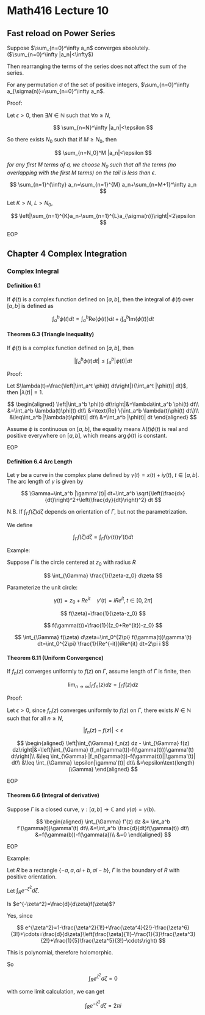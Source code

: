 # Math416 Lecture 10

## Fast reload on Power Series

Suppose $\sum_{n=0}^\infty a_n$ converges absolutely. ($\sum_{n=0}^\infty |a_n|<\infty$)

Then rearranging the terms of the series does not affect the sum of the series.

For any permutation $\sigma$ of the set of positive integers, $\sum_{n=0}^\infty a_{\sigma(n)}=\sum_{n=0}^\infty a_n$.

Proof:

Let $\epsilon>0$, then $\exists N\in\mathbb{N}$ such that $\forall n\geq N$,

$$
\sum_{n=N}^\infty |a_n|<\epsilon
$$

So there exists $N_0$ such that if $M\geq N_0$, then

$$
\sum_{n=N_0}^M |a_n|<\epsilon
$$

_for any first $M$ terms of $\sigma$, we choose $N_0$ such that all the terms (no overlapping with the first $M$ terms) on the tail is less than $\epsilon$_.

$$
\sum_{n=1}^{\infty} a_n=\sum_{n=1}^{M} a_n+\sum_{n=M+1}^\infty a_n
$$

Let $K>N$, $L>N_0$,

$$
\left|\sum_{n=1}^{K}a_n-\sum_{n=1}^{L}a_{\sigma(n)}\right|<2\epsilon
$$

EOP

## Chapter 4 Complex Integration

### Complex Integral

#### Definition 6.1

If $\phi(t)$ is a complex function defined on $[a,b]$, then the integral of $\phi(t)$ over $[a,b]$ is defined as

$$
\int_a^b \phi(t) dt = \int_a^b \text{Re}\{\phi(t)\} dt + i\int_a^b \text{Im}\{\phi(t)\} dt
$$

#### Theorem 6.3 (Triangle Inequality)

If $\phi(t)$ is a complex function defined on $[a,b]$, then

$$
\left|\int_a^b \phi(t) dt\right| \leq \int_a^b |\phi(t)| dt
$$

Proof:

Let $\lambda(t)=\frac{\left|\int_a^t \phi(t) dt\right|}{\int_a^t |\phi(t)| dt}$, then $\left|\lambda(t)\right|=1$.

$$
\begin{aligned}
\left|\int_a^b \phi(t) dt\right|&=\lambda\int_a^b \phi(t) dt\\
&=\int_a^b \lambda(t)\phi(t) dt\\
&=\text{Re} \{\int_a^b \lambda(t)\phi(t) dt\}\\
&\leq\int_a^b |\lambda(t)\phi(t)| dt\\
&=\int_a^b |\phi(t)| dt
\end{aligned}
$$

Assume $\phi$ is continuous on $[a,b]$, the equality means $\lambda(t)\phi(t)$ is real and positive everywhere on $[a,b]$, which means $\arg \phi(t)$ is constant.

EOP

#### Definition 6.4 Arc Length

Let $\gamma$ be a curve in the complex plane defined by $\gamma(t)=x(t)+iy(t)$, $t\in[a,b]$. The arc length of $\gamma$ is given by

$$
\Gamma=\int_a^b |\gamma'(t)| dt=\int_a^b \sqrt{\left(\frac{dx}{dt}\right)^2+\left(\frac{dy}{dt}\right)^2} dt
$$

N.B. If $\int_{\Gamma} f(\zeta) d\zeta$ depends on orientation of $\Gamma$, but not the parametrization.

We define

$$
\int_{\Gamma} f(\zeta) d\zeta=\int_{\Gamma} f(\gamma(t))\gamma'(t) dt
$$

Example:

Suppose $\Gamma$ is the circle centered at $z_0$ with radius $R$

$$
\int_{\Gamma} \frac{1}{\zeta-z_0} d\zeta
$$

Parameterize the unit circle:

$$
\gamma(t)=z_0+Re^{it}\quad
\gamma'(t)=iRe^{it}, t\in[0,2\pi]
$$

$$
f(\zeta)=\frac{1}{\zeta-z_0}
$$

$$
f(\gamma(t))=\frac{1}{(z_0+Re^{it})-z_0}
$$

$$
\int_{\Gamma} f(\zeta) d\zeta=\int_0^{2\pi} f(\gamma(t))\gamma'(t) dt=\int_0^{2\pi} \frac{1}{Re^{-it}}iRe^{it} dt=2\pi i
$$

#### Theorem 6.11 (Uniform Convergence)

If $f_n(z)$ converges uniformly to $f(z)$ on $\Gamma$, assume length of $\Gamma$ is finite, then

$$
\lim_{n\to\infty} \int_{\Gamma} f_n(z) dz = \int_{\Gamma} f(z) dz
$$

Proof:

Let $\epsilon>0$, since $f_n(z)$ converges uniformly to $f(z)$ on $\Gamma$, there exists $N\in\mathbb{N}$ such that for all $n\geq N$,

$$
\left|f_n(z)-f(z)\right|<\epsilon
$$

$$
\begin{aligned}
\left|\int_{\Gamma} f_n(z) dz - \int_{\Gamma} f(z) dz\right|&=\left|\int_{\Gamma} (f_n(\gamma(t))-f(\gamma(t)))\gamma'(t) dt\right|\\
&\leq \int_{\Gamma} |f_n(\gamma(t))-f(\gamma(t))||\gamma'(t)| dt\\
&\leq \int_{\Gamma} \epsilon|\gamma'(t)| dt\\
&=\epsilon\text{length}(\Gamma)
\end{aligned}
$$

EOP

#### Theorem 6.6 (Integral of derivative)

Suppose $\Gamma$ is a closed curve, $\gamma:[a,b]\to\mathbb{C}$ and $\gamma(a)=\gamma(b)$.

$$
\begin{aligned}
\int_{\Gamma} f'(z) dz &= \int_a^b f'(\gamma(t))\gamma'(t) dt\\
&=\int_a^b \frac{d}{dt}f(\gamma(t)) dt\\
&=f(\gamma(b))-f(\gamma(a))\\
&=0
\end{aligned}
$$

EOP

Example:

Let $R$ be a rectangle $\{-a,a,ai+b,ai-b\}$, $\Gamma$ is the boundary of $R$ with positive orientation.

Let $\int_{R} e^{-\zeta^2}d\zeta$.

Is $e^{-\zeta^2}=\frac{d}{d\zeta}f(\zeta)$?

Yes, since

$$
e^{\zeta^2}=1-\frac{\zeta^2}{1!}+\frac{\zeta^4}{2!}-\frac{\zeta^6}{3!}+\cdots=\frac{d}{d\zeta}\left(\frac{\zeta}{1!}-\frac{1}{3}\frac{\zeta^3}{2!}+\frac{1}{5}\frac{\zeta^5}{3!}-\cdots\right)
$$

This is polynomial, therefore holomorphic.

So

$$
\int_{R} e^{\zeta^2}d\zeta = 0
$$

with some limit calculation, we can get

<!--TODO: Fill the parts-->

$$
\int_{R} e^{-\zeta^2}d\zeta = 2\pi i
$$
